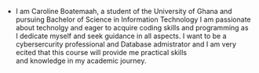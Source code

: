 -   I am Caroline Boatemaah, a student of the University of Ghana and pursuing Bachelor of Science in Information Technology
  I am passionate about technolgy and eager to acquire coding skills and programming as I dedicate myself and seek guidance in all aspects.
  I want to be a cybersercurity professional and  Database admistrator and I am very ecited that this course will provide me practical skills  
 and knowledge in my academic journey. 
  
 
<!---
CarolineBoatemaah/CarolineBoatemaah is a ✨ special ✨ repository because its `README.md` (this file) appears on your GitHub profile.
You can click the Preview link to take a look at your changes.
--->
